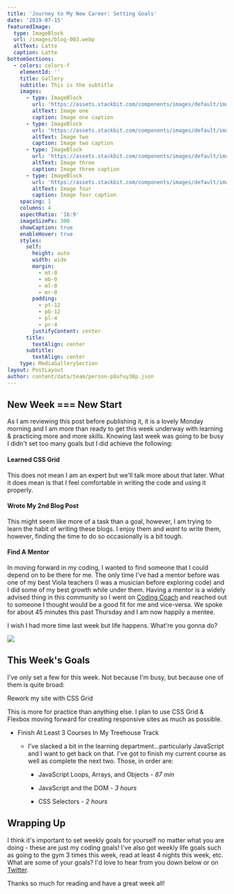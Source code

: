 ```yaml
---
title: 'Journey to My New Career: Setting Goals'
date: '2019-07-15'
featuredImage:
  type: ImageBlock
  url: /images/blog-003.webp
  altText: Latte
  caption: Latte
bottomSections:
  - colors: colors-f
    elementId: ''
    title: Gallery
    subtitle: This is the subtitle
    images:
      - type: ImageBlock
        url: 'https://assets.stackbit.com/components/images/default/image-1.jpeg'
        altText: Image one
        caption: Image one caption
      - type: ImageBlock
        url: 'https://assets.stackbit.com/components/images/default/image-2.jpeg'
        altText: Image two
        caption: Image two caption
      - type: ImageBlock
        url: 'https://assets.stackbit.com/components/images/default/image-3.jpeg'
        altText: Image three
        caption: Image three caption
      - type: ImageBlock
        url: 'https://assets.stackbit.com/components/images/default/image-4.jpeg'
        altText: Image four
        caption: Image four caption
    spacing: 1
    columns: 4
    aspectRatio: '16:9'
    imageSizePx: 300
    showCaption: true
    enableHover: true
    styles:
      self:
        height: auto
        width: wide
        margin:
          - mt-0
          - mb-0
          - ml-0
          - mr-0
        padding:
          - pt-12
          - pb-12
          - pl-4
          - pr-4
        justifyContent: center
      title:
        textAlign: center
      subtitle:
        textAlign: center
    type: MediaGallerySection
layout: PostLayout
author: content/data/team/person-p8afuy38p.json
---
```

## New Week === New Start

As I am reviewing this post before publishing it, it is a lovely Monday morning and I am more than ready to get this week underway with learning & practicing more and more skills. Knowing last week was going to be busy I didn't set too many goals but I did achieve the following:

#### Learned CSS Grid

This does not mean I am an expert but we'll talk more about that later. What it does mean is that I feel comfortable in writing the code and using it properly.

#### Wrote My 2nd Blog Post

This might seem like more of a task than a goal, however, I am trying to learn the habit of writing these blogs. I enjoy them and *want* to write them, however, finding the time to do so occasionally is a bit tough.

#### &#xA;Find A Mentor

In moving forward in my coding, I wanted to find someone that I could depend on to be there for me. The only time I've had a mentor before was one of my best Viola teachers (I was a musician before exploring code) and I did some of my best growth while under them. Having a mentor is a widely advised thing in this community so I went on [Coding Coach](https://codingcoach.io/) and reached out to someone I thought would be a good fit for me and vice-versa. We spoke for about 45 minutes this past Thursday and I am now happily a mentee.

I wish I had more time last week but life happens. What're you gonna do?

![](/images/blog-003\_01.jpeg)

## This Week's Goals

I've only set a few for this week. Not because I'm busy, but because one of them is quite broad:

Rework my site with CSS Grid

This is more for practice than anything else. I plan to use CSS Grid & Flexbox moving forward for creating responsive sites as much as possible.

*   Finish At Least 3 Courses In My Treehouse Track

    *   I've slacked a bit in the learning department...particularly JavaScript and I want to get back on that. I've got to finish my current course as well as complete the next two. Those, in order are:

        *   JavaScript Loops, Arrays, and Objects - *87 min*

        *   JavaScript and the DOM - *3 hours*

        *   CSS Selectors - *2 hours*

## Wrapping Up

I think it's important to set weekly goals for yourself no matter what you are doing - these are just my coding goals! I've also got weekly life goals such as going to the gym 3 times this week, read at least 4 nights this week, etc. What are some of your goals? I'd love to hear from you down below or on [Twitter](https://twitter.com/TheRyanFurrer).

Thanks so much for reading and have a great week all!
